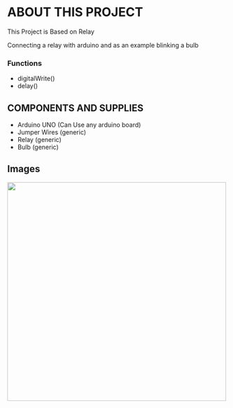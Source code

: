 # ABOUT THIS PROJECT

This Project is Based on Relay

Connecting a relay with arduino and as an example blinking a bulb

### Functions

- digitalWrite()
- delay()

## COMPONENTS AND SUPPLIES

- Arduino UNO (Can Use any arduino board)
- Jumper Wires (generic)
- Relay (generic)
- Bulb (generic)

## Images

<img width="500px" src="https://github.com/sasankaweera123/Arduino-Learning/blob/main/Session_09/IMG/img.jpg">
